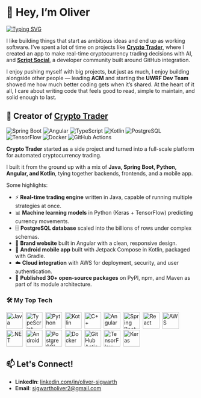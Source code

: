 # 👋 Hey, I’m Oliver

[![Typing SVG](https://readme-typing-svg.herokuapp.com?size=24&color=F7CE3E&lines=Full+Stack+Developer;AI+Experimenter;Team+Builder;Module+Architect;Open+Source+Contributor)](https://git.io/typing-svg)


I like building things that start as ambitious ideas and end up as working
software. I’ve spent a lot of time on projects like
**[Crypto Trader](https://github.com/theoliverlear/Crypto-Trader)**, where I
created an app to make real-time cryptocurrency trading decisions with AI, and
**[Script Social](https://github.com/theoliverlear/Script-Social)**, a
developer community built around GitHub integration.

I enjoy pushing myself with big projects, but just as much, I enjoy building
alongside other people — leading **ACM** and starting the **UWRF Dev Team**
showed me how much better coding gets when it’s shared. At the heart of it
all, I care about writing code that feels good to read, simple to maintain,
and solid enough to last.


## 🚀 Creator of [Crypto Trader](https://github.com/theoliverlear/Crypto-Trader)
![Spring Boot](https://img.shields.io/badge/Spring_Boot-6DB33F?logo=springboot&logoColor=white)
![Angular](https://img.shields.io/badge/Angular-DD0031?logo=angular&logoColor=white)
![TypeScript](https://img.shields.io/badge/TypeScript-3178C6?logo=typescript&logoColor=white)
![Kotlin](https://img.shields.io/badge/Kotlin-0095D5?logo=kotlin&logoColor=white)
![PostgreSQL](https://img.shields.io/badge/PostgreSQL-4169E1?logo=postgresql&logoColor=white)
![TensorFlow](https://img.shields.io/badge/TensorFlow-FF6F00?logo=tensorflow&logoColor=white)
![Docker](https://img.shields.io/badge/Docker-2496ED?logo=docker&logoColor=white)
![GitHub Actions](https://img.shields.io/badge/GitHub_Actions-2088FF?logo=githubactions&logoColor=white)


**Crypto Trader** started as a side project and turned into a full-scale 
platform for automated cryptocurrency trading.  

I built it from the ground up with a mix of **Java, Spring Boot, Python,
Angular, and Kotlin**, tying together backends, frontends, and a mobile app.

Some highlights:
- ⚡ **Real-time trading engine** written in Java, capable of running multiple
  strategies at once.
- 📊 **Machine learning models** in Python (Keras + TensorFlow) predicting
  currency movements.
- 🗄️ **PostgreSQL database** scaled into the billions of rows under complex
  schemas.
- 🎨 **Brand website** built in Angular with a clean, responsive design.
- 📱 **Android mobile app** built with Jetpack Compose in Kotlin, packaged
  with Gradle.
- ☁️ **Cloud integration** with AWS for deployment, security, and user
  authentication.
- 🧩 **Published 30+ open-source packages** on PyPI, npm, and Maven as part 
   of its module architecture.


### 🛠️ My Top Tech

<p align="left">
  <img src="https://cdn.jsdelivr.net/gh/devicons/devicon/icons/java/java-original.svg" title="Java" width="44" height="44"/>&nbsp;
  <img src="https://cdn.jsdelivr.net/gh/devicons/devicon/icons/typescript/typescript-original.svg" title="TypeScript" width="44" height="44"/>&nbsp;
  <img src="https://cdn.jsdelivr.net/gh/devicons/devicon/icons/python/python-original.svg" title="Python" width="44" height="44"/>&nbsp;
  <img src="https://cdn.jsdelivr.net/gh/devicons/devicon/icons/kotlin/kotlin-original.svg" title="Kotlin" width="44" height="44"/>&nbsp;
  <img src="https://cdn.jsdelivr.net/gh/devicons/devicon/icons/cplusplus/cplusplus-original.svg" title="C++" width="44" height="44"/>&nbsp;
  <img src="https://cdn.jsdelivr.net/gh/devicons/devicon/icons/angularjs/angularjs-original.svg" title="Angular" width="44" height="44"/>&nbsp;
  <img src="https://cdn.jsdelivr.net/gh/devicons/devicon/icons/spring/spring-original.svg" title="Spring Boot" width="44" height="44"/>&nbsp;
  <img src="https://cdn.jsdelivr.net/gh/devicons/devicon/icons/react/react-original.svg" title="React" width="44" height="44"/>&nbsp;
  <img src="https://cdn.jsdelivr.net/gh/devicons/devicon/icons/amazonwebservices/amazonwebservices-plain-wordmark.svg" title="AWS" width="44" height="44"/>&nbsp;
  <img src="https://cdn.jsdelivr.net/gh/devicons/devicon/icons/dotnetcore/dotnetcore-original.svg" title=".NET" width="44" height="44"/>&nbsp;
  <img src="https://cdn.jsdelivr.net/gh/devicons/devicon/icons/android/android-original.svg" title="Android" width="44" height="44"/>&nbsp;
  <img src="https://cdn.jsdelivr.net/gh/devicons/devicon/icons/postgresql/postgresql-original.svg" title="PostgreSQL" width="44" height="44"/>&nbsp;
  <img src="https://cdn.jsdelivr.net/gh/devicons/devicon/icons/docker/docker-original.svg" title="Docker" width="44" height="44"/>&nbsp;
  <img src="https://cdn.jsdelivr.net/gh/devicons/devicon/icons/githubactions/githubactions-original.svg" title="GitHub Actions" width="44" height="44"/>&nbsp;
  <img src="https://cdn.jsdelivr.net/gh/devicons/devicon/icons/tensorflow/tensorflow-original.svg" title="TensorFlow" width="44" height="44"/>&nbsp;
  <img src="https://cdn.jsdelivr.net/gh/devicons/devicon/icons/keras/keras-original.svg" title="Keras" width="44" height="44"/>
</p>

## 📫 Let's Connect!

- **LinkedIn**: [linkedin.com/in/oliver-sigwarth](https://www.linkedin.com/in/oliver-sigwarth/)
- **Email**: [sigwartholiver2@gmail.com](mailto:sigwartholiver2@gmail.com)